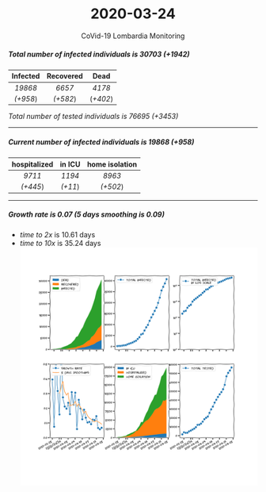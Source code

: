 <div align='center'>

# 2020-03-24
CoVid-19 Lombardia Monitoring
</div>

##### Total number of infected individuals is 30703 (+1942)
Infected | Recovered | Dead
:---: | :---: | :---:
*19868* | *6657* | *4178*
*(+958*) | *(+582*) | (*+402*)

*Total number of tested individuals is 76695 (+3453)*
***
##### Current number of infected individuals is 19868 (+958)
hospitalized | in ICU | home isolation
:---: | :---: | :---:
*9711* |*1194* |*8963*
*(+445*) |*(+11*) |*(+502*)
***
##### Growth rate is 0.07 (5 days smoothing is 0.09)
- *time to 2x* is 10.61 days
- *time to 10x* is 35.24 days
![stats][stats]

[stats]: stats_Lombardia.png
